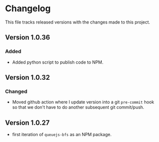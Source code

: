 # Changelog

This file tracks released versions with the changes made to this project.

## Version 1.0.36

### Added

- Added python script to publish code to NPM.

## Version 1.0.32

### Changed

- Moved github action where I update version into a git `pre-commit` hook so that we don't have to do another subsequent git commit/push.

## Version 1.0.27

- first iteration of `queuejs-bfs` as an NPM package.

